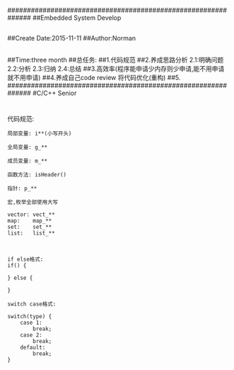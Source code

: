 ##############################################################
##Embedded System Develop
##
##Create Date:2015-11-11
##Author:Norman
##
##Time:three month
##总任务:
##1.代码规范
##2.养成思路分析  2.1:明确问题  2.2:分析 2.3:归纳 2.4:总结
##3.高效率(程序能申请少内存则少申请,能不用申请就不用申请)
##4.养成自己code review 将代码优化(重构)
##5.
##############################################################
#C/C++ Senior
#
#
代码规范:

	局部变量: i**(小写开头)

	全局变量: g_**

	成员变量: m_**

	函数方法: isHeader()

	指针:	p_**
	
	宏,枚举全部使用大写

	vector: vect_**
	map:	map_**
	set:	set_**
	list:	list_**



	if else格式:
	if() {
	
	} else {
				
	}

	switch case格式:

	switch(type) {
		case 1:
			break;
		case 2:
			break;
		default:
			break;
	}
